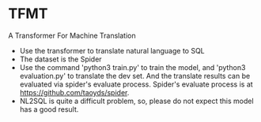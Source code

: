 # TFMT
A Transformer For Machine Translation

- Use the transformer to translate natural language to SQL
- The dataset is the Spider
- Use the command 'python3 train.py' to train the model, and 'python3 evaluation.py' to translate the dev set. And the translate results can be evaluated via spider's evaluate process. Spider's evaluate process is at https://github.com/taoyds/spider.
- NL2SQL is quite a difficult problem, so, please do not expect this model has a good result.